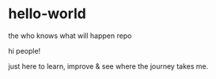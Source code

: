 # hello-world
the who knows what will happen repo

hi people!

just here to learn, improve & see where the journey takes me.
